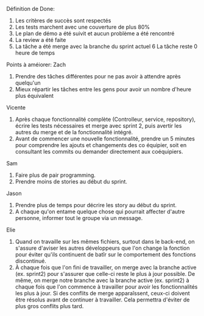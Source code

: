Définition de Done:
  1. Les critères de succès sont respectés
  2. Les tests marchent avec une couverture de plus 80%
  3. Le plan de démo a été suivit et aucun problème a été rencontré
  4. La review a été faite
  5. La tâche a été merge avec la branche du sprint actuel
  6 La tâche reste 0 heure de temps

Points à améiorer:
Zach
  1. Prendre des tâches différentes pour ne pas avoir à attendre après quelqu'un
  2. Mieux répartir les tâches entre les gens pour avoir un nombre d'heure plus équivalent

Vicente
1. Après chaque fonctionnalité complète (Controlleur, service, repository), écrire les tests nécessaires et merge avec sprint 2, puis avertir les autres du merge et de la fonctionnalité intégré.
2. Avant de commencer une nouvelle fonctionnalité, prendre un 5 minutes pour comprendre les ajouts et changements des co équipier, soit en consultant les commits ou demander directement aux coéquipiers.

Sam
  1. Faire plus de pair programming.
  2. Prendre moins de stories au début du sprint.

Jason
  1. Prendre plus de temps pour décrire les story au début du sprint.
  2. A chaque qu'on entame quelque chose qui pourrait affecter d'autre personne, informer tout le groupe via un message.

Elie
  1. Quand on travaille sur les mêmes fichiers, surtout dans le back-end, on s'assure d'aviser les autres développeurs que l'on change la fonction pour éviter           qu'ils continuent de batîr sur le comportement des fonctions discontinué.
  2. À chaque fois que l'on fini de travailler, on merge avec la branche active (ex. sprint2) pour s'assurer que celle-ci reste le plus à jour possible. De même,        on merge notre branche avec la branche active (ex. sprint2) à chaque fois que l'on commence à travailler pour avoir les fonctionnalités les plus à jour. Si         des conflits de merge apparaîssent, ceux-ci doivent être résolus avant de continuer à travailler. Cela permettra d'éviter de plus gros conflits plus tard.
